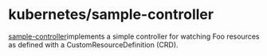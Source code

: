 # kubernetes/sample-controller
[sample-controller](https://github.com/kubernetes/sample-controller)implements a simple controller for watching Foo resources as defined with a CustomResourceDefinition (CRD).

